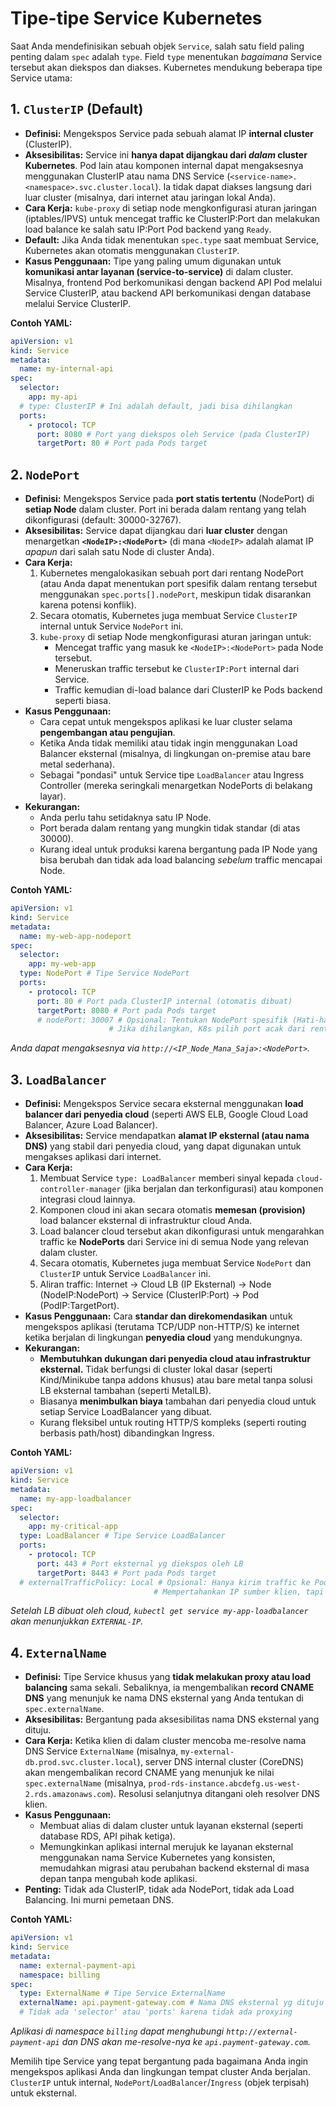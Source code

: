 # Tipe-tipe Service Kubernetes

Saat Anda mendefinisikan sebuah objek `Service`, salah satu field paling penting dalam `spec` adalah `type`. Field `type` menentukan *bagaimana* Service tersebut akan diekspos dan diakses. Kubernetes mendukung beberapa tipe Service utama:

## 1. `ClusterIP` (Default)

*   **Definisi:** Mengekspos Service pada sebuah alamat IP **internal cluster** (ClusterIP).
*   **Aksesibilitas:** Service ini **hanya dapat dijangkau dari *dalam* cluster Kubernetes**. Pod lain atau komponen internal dapat mengaksesnya menggunakan ClusterIP atau nama DNS Service (`<service-name>.<namespace>.svc.cluster.local`). Ia tidak dapat diakses langsung dari luar cluster (misalnya, dari internet atau jaringan lokal Anda).
*   **Cara Kerja:** `kube-proxy` di setiap node mengkonfigurasi aturan jaringan (iptables/IPVS) untuk mencegat traffic ke ClusterIP:Port dan melakukan load balance ke salah satu IP:Port Pod backend yang `Ready`.
*   **Default:** Jika Anda tidak menentukan `spec.type` saat membuat Service, Kubernetes akan otomatis menggunakan `ClusterIP`.
*   **Kasus Penggunaan:** Tipe yang paling umum digunakan untuk **komunikasi antar layanan (service-to-service)** di dalam cluster. Misalnya, frontend Pod berkomunikasi dengan backend API Pod melalui Service ClusterIP, atau backend API berkomunikasi dengan database melalui Service ClusterIP.

**Contoh YAML:**
```yaml
apiVersion: v1
kind: Service
metadata:
  name: my-internal-api
spec:
  selector:
    app: my-api
  # type: ClusterIP # Ini adalah default, jadi bisa dihilangkan
  ports:
    - protocol: TCP
      port: 8080 # Port yang diekspos oleh Service (pada ClusterIP)
      targetPort: 80 # Port pada Pods target
```

## 2. `NodePort`

*   **Definisi:** Mengekspos Service pada **port statis tertentu** (NodePort) di **setiap Node** dalam cluster. Port ini berada dalam rentang yang telah dikonfigurasi (default: 30000-32767).
*   **Aksesibilitas:** Service dapat dijangkau dari **luar cluster** dengan menargetkan **`<NodeIP>:<NodePort>`** (di mana `<NodeIP>` adalah alamat IP *apapun* dari salah satu Node di cluster Anda).
*   **Cara Kerja:**
    1.  Kubernetes mengalokasikan sebuah port dari rentang NodePort (atau Anda dapat menentukan port spesifik dalam rentang tersebut menggunakan `spec.ports[].nodePort`, meskipun tidak disarankan karena potensi konflik).
    2.  Secara otomatis, Kubernetes juga membuat Service `ClusterIP` internal untuk Service `NodePort` ini.
    3.  `kube-proxy` di setiap Node mengkonfigurasi aturan jaringan untuk:
        *   Mencegat traffic yang masuk ke `<NodeIP>:<NodePort>` pada Node tersebut.
        *   Meneruskan traffic tersebut ke `ClusterIP:Port` internal dari Service.
        *   Traffic kemudian di-load balance dari ClusterIP ke Pods backend seperti biasa.
*   **Kasus Penggunaan:**
    *   Cara cepat untuk mengekspos aplikasi ke luar cluster selama **pengembangan atau pengujian**.
    *   Ketika Anda tidak memiliki atau tidak ingin menggunakan Load Balancer eksternal (misalnya, di lingkungan on-premise atau bare metal sederhana).
    *   Sebagai "pondasi" untuk Service tipe `LoadBalancer` atau Ingress Controller (mereka seringkali menargetkan NodePorts di belakang layar).
*   **Kekurangan:**
    *   Anda perlu tahu setidaknya satu IP Node.
    *   Port berada dalam rentang yang mungkin tidak standar (di atas 30000).
    *   Kurang ideal untuk produksi karena bergantung pada IP Node yang bisa berubah dan tidak ada load balancing *sebelum* traffic mencapai Node.

**Contoh YAML:**
```yaml
apiVersion: v1
kind: Service
metadata:
  name: my-web-app-nodeport
spec:
  selector:
    app: my-web-app
  type: NodePort # Tipe Service NodePort
  ports:
    - protocol: TCP
      port: 80 # Port pada ClusterIP internal (otomatis dibuat)
      targetPort: 8080 # Port pada Pods target
      # nodePort: 30007 # Opsional: Tentukan NodePort spesifik (Hati-hati!)
                      # Jika dihilangkan, K8s pilih port acak dari rentang
```
*Anda dapat mengaksesnya via `http://<IP_Node_Mana_Saja>:<NodePort>`.*

## 3. `LoadBalancer`

*   **Definisi:** Mengekspos Service secara eksternal menggunakan **load balancer dari penyedia cloud** (seperti AWS ELB, Google Cloud Load Balancer, Azure Load Balancer).
*   **Aksesibilitas:** Service mendapatkan **alamat IP eksternal (atau nama DNS)** yang stabil dari penyedia cloud, yang dapat digunakan untuk mengakses aplikasi dari internet.
*   **Cara Kerja:**
    1.  Membuat Service `type: LoadBalancer` memberi sinyal kepada `cloud-controller-manager` (jika berjalan dan terkonfigurasi) atau komponen integrasi cloud lainnya.
    2.  Komponen cloud ini akan secara otomatis **memesan (provision)** load balancer eksternal di infrastruktur cloud Anda.
    3.  Load balancer cloud tersebut akan dikonfigurasi untuk mengarahkan traffic ke **NodePorts** dari Service ini di semua Node yang relevan dalam cluster.
    4.  Secara otomatis, Kubernetes juga membuat Service `NodePort` dan `ClusterIP` untuk Service `LoadBalancer` ini.
    5.  Aliran traffic: Internet -> Cloud LB (IP Eksternal) -> Node (NodeIP:NodePort) -> Service (ClusterIP:Port) -> Pod (PodIP:TargetPort).
*   **Kasus Penggunaan:** Cara **standar dan direkomendasikan** untuk mengekspos aplikasi (terutama TCP/UDP non-HTTP/S) ke internet ketika berjalan di lingkungan **penyedia cloud** yang mendukungnya.
*   **Kekurangan:**
    *   **Membutuhkan dukungan dari penyedia cloud atau infrastruktur eksternal.** Tidak berfungsi di cluster lokal dasar (seperti Kind/Minikube tanpa addons khusus) atau bare metal tanpa solusi LB eksternal tambahan (seperti MetalLB).
    *   Biasanya **menimbulkan biaya** tambahan dari penyedia cloud untuk setiap Service LoadBalancer yang dibuat.
    *   Kurang fleksibel untuk routing HTTP/S kompleks (seperti routing berbasis path/host) dibandingkan Ingress.

**Contoh YAML:**
```yaml
apiVersion: v1
kind: Service
metadata:
  name: my-app-loadbalancer
spec:
  selector:
    app: my-critical-app
  type: LoadBalancer # Tipe Service LoadBalancer
  ports:
    - protocol: TCP
      port: 443 # Port eksternal yg diekspos oleh LB
      targetPort: 8443 # Port pada Pods target
  # externalTrafficPolicy: Local # Opsional: Hanya kirim traffic ke Pods di Node yg sama
                                # Mempertahankan IP sumber klien, tapi bisa tidak seimbang
```
*Setelah LB dibuat oleh cloud, `kubectl get service my-app-loadbalancer` akan menunjukkan `EXTERNAL-IP`.*

## 4. `ExternalName`

*   **Definisi:** Tipe Service khusus yang **tidak melakukan proxy atau load balancing** sama sekali. Sebaliknya, ia mengembalikan **record CNAME DNS** yang menunjuk ke nama DNS eksternal yang Anda tentukan di `spec.externalName`.
*   **Aksesibilitas:** Bergantung pada aksesibilitas nama DNS eksternal yang dituju.
*   **Cara Kerja:** Ketika klien di dalam cluster mencoba me-resolve nama DNS Service `ExternalName` (misalnya, `my-external-db.prod.svc.cluster.local`), server DNS internal cluster (CoreDNS) akan mengembalikan record CNAME yang menunjuk ke nilai `spec.externalName` (misalnya, `prod-rds-instance.abcdefg.us-west-2.rds.amazonaws.com`). Resolusi selanjutnya ditangani oleh resolver DNS klien.
*   **Kasus Penggunaan:**
    *   Membuat alias di dalam cluster untuk layanan eksternal (seperti database RDS, API pihak ketiga).
    *   Memungkinkan aplikasi internal merujuk ke layanan eksternal menggunakan nama Service Kubernetes yang konsisten, memudahkan migrasi atau perubahan backend eksternal di masa depan tanpa mengubah kode aplikasi.
*   **Penting:** Tidak ada ClusterIP, tidak ada NodePort, tidak ada Load Balancing. Ini murni pemetaan DNS.

**Contoh YAML:**
```yaml
apiVersion: v1
kind: Service
metadata:
  name: external-payment-api
  namespace: billing
spec:
  type: ExternalName # Tipe Service ExternalName
  externalName: api.payment-gateway.com # Nama DNS eksternal yg dituju
  # Tidak ada 'selector' atau 'ports' karena tidak ada proxying
```
*Aplikasi di namespace `billing` dapat menghubungi `http://external-payment-api` dan DNS akan me-resolve-nya ke `api.payment-gateway.com`.*

Memilih tipe Service yang tepat bergantung pada bagaimana Anda ingin mengekspos aplikasi Anda dan lingkungan tempat cluster Anda berjalan. `ClusterIP` untuk internal, `NodePort`/`LoadBalancer`/`Ingress` (objek terpisah) untuk eksternal.
